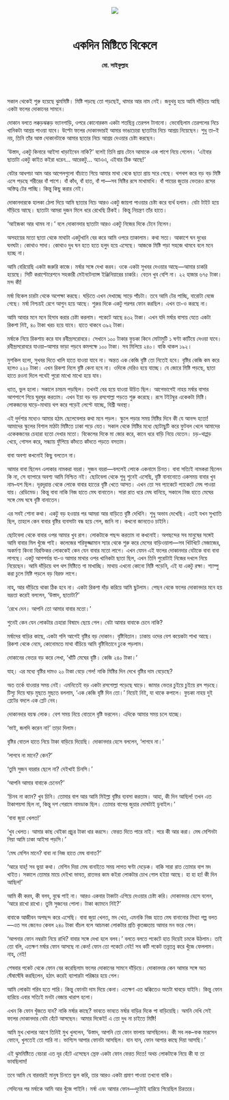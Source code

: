 <div align=center>
<img src=https://images.prothomalo.com/prothomalo-bangla%2F2022-07%2Fedc4b551-3044-4274-a571-9d0ac21514f0%2FUntitled_15.jpg?rect=0%2C56%2C410%2C215&w=1200&ar=40%3A21&auto=format%2Ccompress&ogImage=true&mode=crop&overlay=&overlay_position=bottom&overlay_width_pct=1 />
<br><br>
<h1>একদিন মিষ্টিতে বিকেলে</h1> 
<h4>মো. সাইফুল্লাহ</h4>
<br><br>
</div>

সকাল থেকেই শুরু হয়েছে ঝুমমিষ্টি। মিষ্টি পড়ছে তো পড়ছেই, থামার আর নাম নেই। জবুথবু হয়ে আমি দাঁড়িয়ে আছি একটা ফলের দোকানের সামনে।

দোকান বলতে লক্কড়ঝক্কড় ভ্যানগাড়ি, ওপরে কোনোরকম একটা শতছিন্ন তেরপল টানানো। ভেবেছিলাম তেরপলের নিচে খানিকটা আশ্রয় পাওয়া যাবে। উল্টো ফলের দোকানদারই আমার ভাঙাচোরা ছাতাটার নিচে আশ্রয় নিয়েছেন। শুধু তা–ই নয়, তিনি তাঁর আস্ত দোকানটাকে আমার ছাতার নিচে আশ্রয় দেওয়ার চেষ্টা করছেন।

‘‌‌‌উস্তাদ, একটু কিনারে আইসা খাড়াইবেন নাকি?’ বলেই তিনি প্রায় টেনে আমাকে এক পাশে নিয়ে গেলেন। ‘এইবার ছাতাটা একটু কাইত কইরা ধরেন… আরেকটু… অ্যাএএ, এইবার ঠিক আছে!’

বেটার আধপচা আম আর আপেলগুলো বাঁচাতে গিয়ে আমার মাথা থেকে ছাতা প্রায় সরে গেছে। থপথপ করে বড় বড় মিষ্টি এসে পড়ছে শরীরের বাঁ পাশে। বাঁ কাঁধ, বাঁ হাত, বাঁ পা—সব মিষ্টির রসে মাখামাখি। বাঁ পায়ের জুতার ভেতরও রসের অস্তিত্ব টের পাচ্ছি। কিন্তু কিছু করার নেই। 

দোকানদারকে হালকা ঠেলা দিয়ে আমি ছাতার নিচে আরও একটু জায়গা পাওয়ার চেষ্টা করে ব্যর্থ হলাম। বেটা টাইট হয়ে দাঁড়িয়ে আছে। ছাতাটা আমরা দুজন মিলে ধরে রেখেছি ঠিকই। কিন্তু নিয়ন্ত্রণ তাঁর হাতে।

‘আইজকা আর থামব না।’ বলে দোকানদার ছাতাটা আরও একটু নিজের দিকে টেনে নিলেন।

অসহায়ের মতো ছাতা থেকে মাথাটা একটুখানি বের করে আমি ওপরে তাকালাম। কথা সত্য। আকাশে ঘন দুধের ঘনঘটা। কোথাও সাদা। কোথাও দুধ ঘন হতে হতে হলুদ হয়ে এসেছে। আজকে মিষ্টি পড়া সহজে থামবে বলে মনে হচ্ছে না।

আমি বেরিয়েছি একটা জরুরি কাজে। মর্ষার সঙ্গে দেখা করব। ওকে একটা সুখবর দেওয়ার আছে—আমার চাকরি হয়েছে। সিটি করাপ্টোরেশনে সহকারী মেইনটেন্যান্স ইঞ্জিনিয়ারের চাকরি। বেতন খুব বেশি না। ২২ হাজার ৬৭৫ টাকা। মন্দ কী!

মর্ষা বিকেল চারটা থেকে অপেক্ষা করছে। ঘড়িতে এখন দেখাচ্ছে সাড়ে পাঁচটা। তবে আমি টের পাচ্ছি, বারোটা বেজে গেছে। মর্ষা নিশ্চয়ই রেগে আগুন হয়ে আছে। শুরুর দিকে একটু পরপর ফোন করছিল। এখন তা-ও করছে না।

আমি আবার মনে মনে হিসাব করার চেষ্টা করলাম। পকেটে আছে ৪৩২ টাকা। এখন যদি মর্ষার বাসায় যেতে একটা রিকশা নিই, ৪০ টাকা খরচ হয়ে যাবে। হাতে থাকবে ৩৯২ টাকা।

মর্ষাকে নিয়ে রিকশায় করে যাব রবীন্দ্রসরোবরে। সেখানে ১০০ টাকার ফুচকা কিনে মোটামুটি ১ ঘণ্টা কাটিয়ে দেওয়া যাবে। রবীন্দ্রসরোবরে যাওয়া–আসার ভাড়া পড়বে কমপক্ষে ১০০ টাকা। সব মিলিয়ে ২৪০। বাকি থাকল ১৯২।

মুশকিল হলো, সুখবর দিতে খালি হাতে যাওয়া যাবে না। অন্তত এক কেজি বৃষ্টি তো নিতেই হবে। বৃষ্টির কেজি কম করে হলেও ২২০ টাকা। এখন রিকশা নিলে বৃষ্টি কেনা হবে না। ওদিকে দেরিও হয়ে যাচ্ছে। যে জোরে মিষ্টি পড়ছে, ছাতা হাতে রওনা দিলে পথেই পুরো মাখো মাখো হয়ে যাব।

ধ্যাত, ভুল হলো। সকালে চমচম পড়ছিল। তখনই বের হয়ে যাওয়া উচিত ছিল। আগেভাগেই নাহয় মর্ষার বাসার আশপাশে গিয়ে ঘুরঘুর করতাম। এখন ইয়া বড় বড় রসগোল্লা পড়তে শুরু করেছে। রসে টইটম্বুর একেকটা মিষ্টি। লোকজনের ঘাড়ে-মাথায় থপ করে পড়েই লেপ্টে যাচ্ছে, বিশ্রী অবস্থা।

এই দুর্দশার মধ্যেও আমার হঠাৎ ছেলেবেলার কথা মনে পড়ল। স্কুলে পড়ার সময় মিষ্টির দিনে কী যে আনন্দ হতো! আমাদের স্কুলের বিশাল মাঠটা মিষ্টিতে ঢাকা পড়ে যেত। সকাল থেকে মিষ্টির মধ্যে ছোটাছুটি করে ফুটবল খেলে আমাদের একেকজনের চেহারা হতো দেখার মতো। বিকেলের দিকে মা জোর করে, কানে ধরে বাড়ি নিয়ে যেতেন। চড়-থাপ্পড় খেয়ে, গোসল করে, সন্ধ্যায় ফুঁপিয়ে কাঁদতে কাঁদতে পড়তে বসতাম।

বাবা অবশ্য কখনোই কিছু বলতেন না।

আমার বাবা ছিলেন এলাকার নামকরা বয়রা। সুজন বয়রা—বললেই লোকে একনামে চিনত। বাবা সত্যিই নামকরা ছিলেন কি না, সে ব্যাপারে অবশ্য আমি নিশ্চিত নই। ছোটবেলা থেকে শুধু শুনেই এসেছি, বৃষ্টি বানানোতে একসময় বাবার খুব নাম–যশ ছিল। দূরদূরান্ত থেকে লোকে বাবার হাতের বৃষ্টি খেতে আসত। এখন তো সব প্যাকেটে প্যাকেটে মেঘ পাওয়া যায়। রেডিমেড। কিন্তু বাবা নাকি নিজ হাতে মেঘ বানাতেন। সারা রাত ধরে মেঘ বানিয়ে, সকালে নিজ হাতে মেঘের সঙ্গে মেঘ ঘষে বৃষ্টি বানাতেন।

এর সবই শোনা কথা। একটু বড় হওয়ার পর আমরা আর বাড়িতে বৃষ্টি দেখিনি। শুধু অভাব দেখেছি। এতই যখন সুখ্যাতি ছিল, তাহলে কেন বাবার বৃষ্টির ব্যবসাটা বন্ধ হয়ে গেল, জানি না। কখনো জানতেও চাইনি।

ছোটবেলা থেকে বাবার ওপর আমার খুব রাগ। লোকটাকে পছন্দ করতাম না কখনোই। অপছন্দের সব মানুষের সঙ্গেই আমি বাবার মিল খুঁজে পাই। কলেজের শরিফুজ্জামান স্যার থেকে শুরু করে মেসের বাড়িওয়ালা—সব খিটখিটে মেজাজের, অকর্মণ্য কিংবা বিরক্তিকর লোককেই কেন যেন বাবার মতো লাগে। এখন যেমন এই ফলের দোকানদার বেটাকে বাবা বাবা লাগছে। একটু আগপর্যন্ত যা-ও আমার মাথার ওপর খানিকটা ছাতা ছিল, এখন তিনি পুরোটাই নিজের দখলে নিয়ে নিয়েছেন। আমি দাঁড়িয়ে থপ থপ মিষ্টিতে গা মাখাচ্ছি। মাথায় এখনো কোনো মিষ্টি পড়েনি, এই যা একটু রক্ষা। শ্যাম্পু করা চুলে মিষ্টি পড়লে বড় বিরক্ত লাগে।

নাহ্, আর দাঁড়িয়ে থাকা ঠিক হবে না। একটা রিকশা দাঁড় করিয়ে আমি ছুটলাম। পেছন থেকে ফলের দোকানদার মনে হয় ভদ্রতা করেই বললেন, ‘উস্তাদ, ছাতাটা?’

‘রেখে দেন। আপনি তো আমার বাবার মতো।’

শুনেই কেন যেন লোকটার চেহারা বিষাদে ছেয়ে গেল। বেটা আমার বাবাকে চেনে নাকি?

মর্ষাদের বাড়ির কাছে, একটা গলি আগেই বৃষ্টির বড় দোকান। বৃষ্টিবিতান। ঢাকায় ওদের বেশ কয়েকটা শাখা আছে। রিকশা থেকে নেমে, কোনোমতে মাথা বাঁচিয়ে আমি বৃষ্টিবিতানে ঢুকে পড়লাম।

দোকানের ভেতর বড় করে লেখা, ‘খাঁটি মেঘের বৃষ্টি। কেজি ২৪০ টাকা।’

যাহ্। এর মধ্যে বৃষ্টির দামও ২০ টাকা বেড়ে গেল! নাকি মিষ্টির দিন দেখে বৃষ্টির দাম বেড়েছে?

অত তর্কে যাওয়ার সময় নেই। এমনিতেই বড় একটা রসগোল্লা পড়েছে ঘাড়ে। জামার ভেতর চুইয়ে চুইয়ে রস পড়ছে। টিস্যু দিয়ে ঘাড় মুছতে মুছতে বললাম, ‘এক কেজি বৃষ্টি দিন তো।’ নিয়েই নিই, যা থাকে কপালে। ফুচকা নাহয় দুই প্লেটের বদলে এক প্লেট নেব।

দোকানদার বয়স্ক লোক। বেশ সময় নিয়ে বোতলে বৃষ্টি ভরলেন। এদিকে আমার সময় চলে যাচ্ছে।

‘ভাই, জলদি করেন না!’ তাড়া দিলাম।

বৃষ্টির বোতল হাতে নিয়ে টাকা বাড়িয়ে দিয়েছি। দোকানদার হেসে বললেন, ‘লাগবে না।’

‘লাগবে না মানে? কেন?’

‘তুমি সুজন বয়রার ছেলে না? দেইখাই চিনসি।’

‘আপনি আমার বাবাকে চেনেন?’

‘চিনব না ক্যান? খুব চিনি। তোমার বাপ আর আমি মিইল্লা বৃষ্টির ব্যবসা করতাম। আহা, কী দিন আছিল! তখন এত টাকাপয়সা ছিল না, কিন্তু দশ গেরামে নামডাক ছিল। তোমার বাপের জুয়ার দোষটাই ডুবাইল।’

‘বাবা জুয়া খেলত!’

‘খুব খেলত। আমার কাছ থেইকা প্রচুর টাকা ধার করসে। ফেরত দিতে পারে নাই। পরে কী আর করা। মেঘ মেশিনটা নিয়া আমি ঢাকা আইসা পড়সি।’

‘মেঘ মেশিন মানে? বাবা না নিজ হাতে মেঘ বানাত?’

‘আরে যাহ্! সব ভুয়া কথা। মেশিন দিয়া মেঘ বানাইতে সময় লাগত ঘণ্টা দেড়েক। বাকি সারা রাত তোমার বাপ মদ খাইত। সকালে তোমার মায়ে দেইখা ভাবত, রাতভর কাম কইরা লোকটার চোখ গোল হইয়া আছে। হা হা হা! কী দিন আছিল!’

আমি কী করব, কী বলব, বুঝে পাই না। আরও একবার টাকাটা এগিয়ে দেওয়ার চেষ্টা করি। দোকানদার হেসে বলেন, ‘আরে রাখো রাখো। তুমি সুজনের পোলা। টাকা ক্যামনে নিই?’

বাবাকে আজীবন অপছন্দ করে এসেছি। বাবা জুয়া খেলত, মদ খেত, এমনকি নিজ হাতে মেঘ বানানোর মিথ্যা গল্প বলত—এত সব জেনেও কেবল ২৪০ টাকা বাঁচল বলে আচমকা লোকটার প্রতি কৃতজ্ঞতায় আমার মন ভরে গেল।

‘আপনার ফোন নম্বরটা নিয়ে রাখি? বাবার সঙ্গে দেখা হলে বলব।’ বলতে বলতে পকেটে হাত দিয়েই চমকে উঠলাম। তাই তো বলি, এতক্ষণ মর্ষার ফোন আসছে না কেন! ফোন তো পকেটে নেই! সব কটি পকেট তন্নতন্ন করে খুঁজে ফেললাম। নাহ্, নেই!

শেষবার পকেট থেকে ফোন বের করেছিলাম ফলের দোকানের সামনে দাঁড়িয়ে। দোকানদার কেন আমার সঙ্গে অত ঘেঁষাঘেঁষি করছিলেন, হঠাৎ করেই ব্যাপারটা পরিষ্কার হয়ে গেল।

আমি লোকটা গরিব হতে পারি। কিন্তু ফোনটা দাম দিয়ে কেনা। এতক্ষণ এত ঝক্কিতেও অতটা ঘাবড়ে যাইনি। কিন্তু ফোন হারিয়ে এবার সত্যিই মনটা বেজায় খারাপ হলো।

এখন কি ফোন খুঁজতে যাব? নাকি মর্ষার কাছে? ভাবতে ভাবতে মর্ষার বাড়ির দিকে পা বাড়িয়েছি। অমনি দেখি সেই ফলের দোকানদার বেটা হেঁটে আসছেন। আমার দিকেই! এ তো দুধ না চাইতে মিষ্টি!

আমি মুখ খোলার আগে তিনিই মুখ খুললেন, ‘উস্তাদ, আপনি তো ফোন ফালায় আসছিলেন। কী সব লক–ফক মারসেন ফোনে, খুলতেই তো পারি না। ভাগ্যিস আপার ফোনটা আসছিল। যান যান, ফোন আপার কাছে দিয়া আসছি।’

এই ঝুমমিষ্টিতে বেচারা এত দূর হেঁটে এসেছেন স্রেফ একটা ফোন ফেরত দিতে! অথচ লোকটাকে নিয়ে কী যা তা ভাবছিলাম!

তবে আমি যে বারবারই মানুষ চিনতে ভুল করি, তার আরও একটা প্রমাণ পাওয়া তখনো বাকি।

সেদিনের পর মর্ষাকে আমি আর খুঁজে পাইনি। মর্ষা এবং আমার ফোন—দুটোই হারিয়ে গিয়েছিল চিরতরে।

